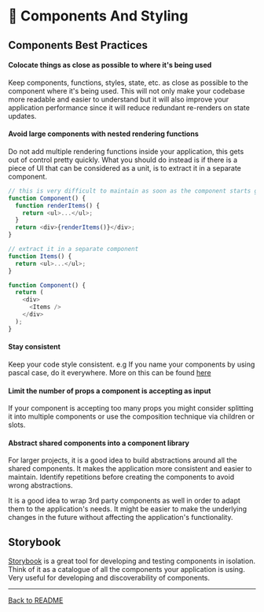 # 🧱 Components And Styling

## Components Best Practices

#### Colocate things as close as possible to where it's being used

Keep components, functions, styles, state, etc. as close as possible to the component where it's being used. This will not only make your codebase more readable and easier to understand but it will also improve your application performance since it will reduce redundant re-renders on state updates.

#### Avoid large components with nested rendering functions

Do not add multiple rendering functions inside your application, this gets out of control pretty quickly. What you should do instead is if there is a piece of UI that can be considered as a unit, is to extract it in a separate component.

```javascript
// this is very difficult to maintain as soon as the component starts growing
function Component() {
  function renderItems() {
    return <ul>...</ul>;
  }
  return <div>{renderItems()}</div>;
}

// extract it in a separate component
function Items() {
  return <ul>...</ul>;
}

function Component() {
  return (
    <div>
      <Items />
    </div>
  );
}
```

#### Stay consistent

Keep your code style consistent. e.g If you name your components by using pascal case, do it everywhere. More on this can be found [here](./style-guide.md)

#### Limit the number of props a component is accepting as input

If your component is accepting too many props you might consider splitting it into multiple components or use the composition technique via children or slots.

#### Abstract shared components into a component library

For larger projects, it is a good idea to build abstractions around all the shared components. It makes the application more consistent and easier to maintain. Identify repetitions before creating the components to avoid wrong abstractions.

It is a good idea to wrap 3rd party components as well in order to adapt them to the application's needs. It might be easier to make the underlying changes in the future without affecting the application's functionality.

## Storybook

[Storybook](https://storybook.js.org/) is a great tool for developing and testing components in isolation. Think of it as a catalogue of all the components your application is using. Very useful for developing and discoverability of components.

---

[Back to README](../README.md)
